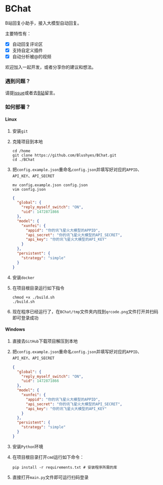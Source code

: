 # BChat

B站回复小助手，接入大模型自动回复。

主要特性有：

- [x] 自动回复评论区
- [x] 支持自定义插件
- [x] 自动分析被@的视频

欢迎加入一起开发，或者分享你的建议和想法。

### 遇到问题？

请提[issue](https://github.com/Blushyes/BChat/issues)或者去[B站](https://www.bilibili.com/video/BV1Y14y1i7Nn)留言。

### 如何部署？

#### Linux

1. 安装`git`
2. 克隆项目到本地

   ```shell
   cd /home
   git clone https://github.com/Blushyes/BChat.git
   cd ./BChat
   ```

3. 把`config.example.json`重命名`config.json`并填写好对应的`APPID`、`API_KEY`、`API_SECRET`

   ```shell
   mv config.example.json config.json
   vim config.json
   ```
   ```json
   {
     "global": {
       "reply_myself_switch": "ON",
       "uid": 1472871866
     },
     "model": {
       "xunfei": {
         "appid": "你的讯飞星火大模型的APPID",
         "api_secret": "你的讯飞星火大模型的API_SECRET",
         "api_key": "你的讯飞星火大模型的API_KEY"
       }
     },
     "persistent": {
       "strategy": "simple"
     }
   }
   ```

4. 安装`docker`
5. 在项目根目录运行如下指令

    ```shell
    chmod +x ./build.sh
    ./build.sh
    ```

6. 现在程序已经运行了，在`BChat/tmp`文件夹内找到`qrcode.png`文件打开并扫码即可登录成功

#### Windows

1. 直接去`GitHub`下载项目解压到本地
2. 把`config.example.json`重命名`config.json`并填写好对应的`APPID`、`API_KEY`、`API_SECRET`

   ```json
   {
     "global": {
       "reply_myself_switch": "ON",
       "uid": 1472871866
     },
     "model": {
       "xunfei": {
         "appid": "你的讯飞星火大模型的APPID",
         "api_secret": "你的讯飞星火大模型的API_SECRET",
         "api_key": "你的讯飞星火大模型的API_KEY"
       }
     },
     "persistent": {
       "strategy": "simple"
     }
   }
   ```

3. 安装`Python`环境
4. 在项目根目录打开`cmd`运行如下命令：

   ```shell
   pip install -r requirements.txt # 安装程序所需的库
   ```

5. 直接打开`main.py`文件即可运行扫码登录